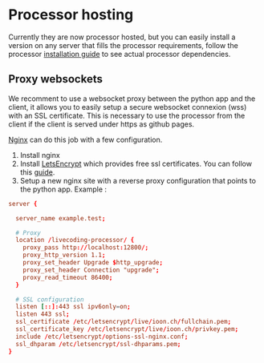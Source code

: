 # Processor hosting

Currently they are now processor hosted, but you can easily install a version on any server that fills the processor requirements, follow the processor [installation guide](../server/1_install.md) to see actual processor dependencies.

## Proxy websockets

We recomment to use a websocket proxy between the python app and the client, it allows you to easily setup a secure websocket connexion (wss) with an SSL certificate. This is necessary to use the processor from the client if the client is served under https as github pages.

[Nginx](https://nginx.org/en/) can do this job with a few configuration.

1. Install nginx
2. Install [LetsEncrypt](https://letsencrypt.org/) which provides free ssl certificates. You can follow this [guide](https://www.digitalocean.com/community/tutorials/how-to-secure-apache-with-let-s-encrypt-on-ubuntu-18-04).
3. Setup a new nginx site with a reverse proxy configuration that points to the python app. Example :
```conf
server {

  server_name example.test;

  # Proxy
  location /livecoding-processor/ {
    proxy_pass http://localhost:12800/;
    proxy_http_version 1.1;
    proxy_set_header Upgrade $http_upgrade;
    proxy_set_header Connection "upgrade";
    proxy_read_timeout 86400;
  }

  # SSL configuration
  listen [::]:443 ssl ipv6only=on;
  listen 443 ssl;
  ssl_certificate /etc/letsencrypt/live/ioon.ch/fullchain.pem;
  ssl_certificate_key /etc/letsencrypt/live/ioon.ch/privkey.pem;
  include /etc/letsencrypt/options-ssl-nginx.conf;
  ssl_dhparam /etc/letsencrypt/ssl-dhparams.pem;
}
```
